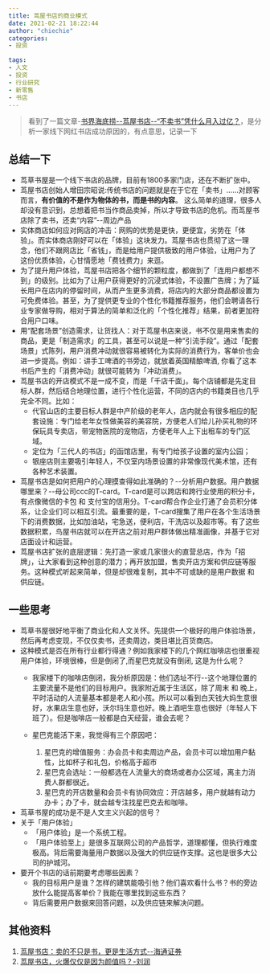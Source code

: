 ```yaml
---
title: 茑屋书店的商业模式
date: 2021-02-21 18:22:44
author: "chiechie"
categories: 
- 投资

tags:
- 人文
- 投资
- 行业研究
- 新零售
- 书店
---
```

> 看到了一篇文章-[书界海底捞--茑屋书店--“不卖书”凭什么月入过亿？](https://zhuanlan.zhihu.com/p/351740363)，是分析一家线下网红书店成功原因的，有点意思，记录一下

## 总结一下

- 茑草书屋是一个线下书店的品牌，目前有1800多家门店，还在不断扩张中。
- 茑屋书店创始人增田宗昭说:传统书店的问题就是在于它在「卖书」……对顾客而言，**有价值的不是作为物体的书，而是书的内容**。 这么简单的道理，很多人却没有意识到，总想着把书当作商品卖掉，所以才导致书店的危机。而茑屋书店除了卖书，还卖“内容”--周边产品
- 实体商店如何应对网店的冲击：网购的优势是更快，更便宜，劣势在「体验」。而实体商店刚好可以在「体验」这块发力。茑屋书店也贯彻了这一理念，他们不跟网店比「省钱」，而是给用户提供极致的用户体验，让用户为了这份优质体验，心甘情愿地「费钱费力」来逛。
- 为了提升用户体验，茑屋书店把各个细节的颗粒度，都做到了「连用户都想不到」的级别。比如为了让用户获得更好的沉浸式体验，不设置广告牌；为了延长用户在店内的停留时间，从而产生更多消费，将店内的大部分商品都设置为可免费体验。甚至，为了提供更专业的个性化书籍推荐服务，他们会聘请各行业专家做导购，相对于算法的简单和泛化的「个性化推荐」结果，前者更加符合用户口味。
- 用“配套场景”创造需求，让货找人：对于茑屋书店来说，书不仅是用来售卖的商品，更是「制造需求」的工具，甚至可以说是一种“引流手段”。通过「配套场景」式陈列，用户消费冲动就很容易被转化为实际的消费行为，客单价也会进一步提高。例如：讲手工啤酒的书旁边，就放着英国精酿啤酒, 你看了这本书后产生的「消费冲动」就很可能转为「冲动消费」。
- 茑屋书店的开店模式不是一成不变，而是「千店千面」。每个店铺都是先定目标人群，然后结合地理位置，进行个性化运营，不同的店内的书籍类目也几乎完全不同。比如：
    - 代官山店的主要目标人群是中产阶级的老年人，店内就会有很多相应的配套设施：专门给老年女性做美容的美容院，方便老人们给儿孙买礼物的环保玩具专卖店，带宠物医院的宠物店，方便老年人上下出租车的专门区域。
    - 定位为「三代人的书店」的函馆店里，有专门给孩子设置的室内公园；
    - 银座店则主要吸引年轻人，不仅室内场景设置的非常像现代美术馆，还有各种艺术装置。
- 茑屋书店是如何把用户的心理摸查得如此准确的？--分析用户数据。用户数据哪里来？--母公司ccc的T-card。T-card是可以跨店和跨行业使用的积分卡，有点像微信的卡包 和 支付宝的信用分。T-card帮合作企业打通了会员积分体系，让企业们可以相互引流。最重要的是，T-card搜集了用户在各个生活场景下的消费数据，比如加油站，宅急送，便利店，干洗店以及超市等。有了这些数据积累，鸟屋书店就可以在开店之前对用户群体做出精准画像，并基于它对店面设计和运营。
- 茑屋书店扩张的底层逻辑：先打造一家或几家很火的直营总店，作为「招牌」，让大家看到这种创意的潜力；再开放加盟，售卖开店方案和供应链等服务。这种模式听起来简单，但是却很难复制，其中不可或缺的是用户数据 和 供应链。


## 一些思考

- 茑草书屋很好地平衡了商业化和人文关怀。先提供一个极好的用户体验场景，然后再考虑变现，不仅仅卖书，还卖周边，类目堪比百货商店。
- 这种模式是否在所有行业都行得通？例如我家楼下的几个网红咖啡店也很重视用户体验，环境很棒，但是倒闭了,而星巴克就没有倒闭, 这是为什么呢？
    - 我家楼下的咖啡店倒闭，我分析原因是：他们选址不行--这个地理位置的主要流量不是他们的目标用户。我家附近属于生活区，除了周末 和 晚上，平时活动的人流量基本都是老人和小孩。所以可以看到白天钱大妈生意很好，水果店生意也好，沃尔玛生意也好。晚上酒吧生意也很好（年轻人下班了）。但是咖啡店一般都是白天经营，谁会去呢？

    - 星巴克能活下来，我觉得有三个原因吧：
        1. 星巴克的增值服务：办会员卡和卖周边产品，会员卡可以增加用户黏性，比如杯子和礼包，价格高于超市
        2. 星巴克会选址：一般都选在人流量大的商场或者办公区域，离主力消费人群都很近。
        3. 星巴克的开店数量和会员卡有协同效应：开店越多，用户就越有动力办卡；办了卡，就会越专注找星巴克去和咖啡。
- 茑草书屋的成功是不是人文主义兴起的信号？
- 关于「用户体验」
	- 「用户体验」是一个系统工程。
	- 「用户体验至上」是很多互联网公司的产品哲学，道理都懂，但执行难度极高。背后需要海量用户数据以及强大的供应链作支撑。这也是很多大公司的护城河。
- 要开个书店的话前期要考虑哪些因素？
    - 我的目标用户是谁？怎样的建筑能吸引他？他们喜欢看什么书？书的旁边放什么能提高客单价？我能在哪里找到这些东西？
    - 背后需要用户数据来回答问题，以及供应链来解决问题。

## 其他资料

1. [茑屋书店：卖的不只是书，更是生活方式--海通证券](https://img3.gelonghui.com/pdf201708/pdf20170802134635165.pdf)
2. [茑屋书店，火爆仅仅是因为颜值吗？-刘润](https://www.sohu.com/a/329783679_117018)
